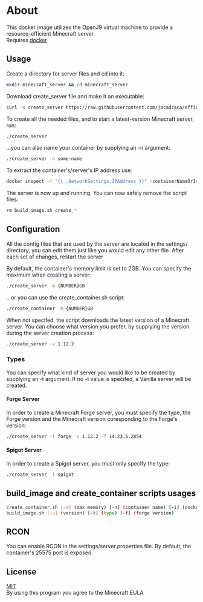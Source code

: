 


# About

This docker image utilizes the OpenJ9 virtual machine to provide a resource-efficient Minecraft server  
Requires [docker](https://get.docker.com/)

##  Usage
Create a directory for server files and cd into it:
```bash
mkdir minecraft_server && cd minecraft_server
```
Download create_server file and make it an executable:
```bash
curl -o create_server https://raw.githubusercontent.com/jacadzaca/efficient_minecraft/master/create_server.sh && chmod +x create_server
```
To create all the needed files, and to start a latest-version Minecraft server, run:
```bash
./create_server
```
...you can also name your container by supplying an -n argument:
```bash
./create_server -n some-name
```
To extract the container's/server's IP address use:
```bash
docker inspect -f "{{ .NetworkSettings.IPAddress }}" <containerNameOrId>
```
The server is now up and running. You can now safely remove the script files:
```bash
rm build_image.sh create_*
```
## Configuration

All the config files that are used by the server are located in the settings/ directory, you can edit them just like you would edit any other file. After each set of changes, restart the server

By default, the container's memory limit is set to 2GB. You can specify the maximum when creating a server:
```bash
./create_server -m {NUMBER}GB
```
...or you can use the create_container.sh script:
```bash
./create_container -m {NUMBER}GB
```

When not specifed, the script downloads the latest version of a Minecraft server. You can choose what version you prefer, by supplying the version during the server creation process:
```bash
./create_server -v 1.12.2
```
### Types
You can specify what kind of server you would like to be created by supplying an -t argument. If no -t value is specifed, a Vanilla server will be created.

#### Forge Server
In order to create a Minecraft Forge server, you must specify the type, the Forge version and the Minecraft version coresponding to the Forge's version:
```bash
./create_server -t forge -v 1.12.2 -f 14.23.5.2854
```
#### Spigot Server
In order to create a Spigot server, you must only specify the type:
```bash
./create_server -t spigot
```

## build_image and create_container scripts usages
```bash
create_container.sh [-m] (max memory) [-n] (container name) [-i] (docker image tag) [-t] (type)
build_image.sh [-v] (version) [-t] (type) [-f] (forge version)
```

## RCON

You can enable RCON in the settings/server.properties file. By default, the container's 25575 port is exposed.

## License
[MIT](https://choosealicense.com/licenses/mit/)  
By using this program you agree to the Minecraft EULA
